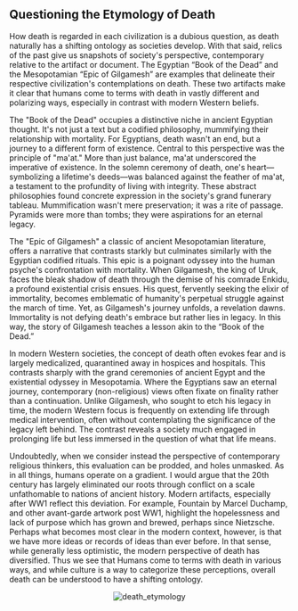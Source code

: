 ## Questioning the Etymology of Death

How death is regarded in each civilization is a dubious question, as death naturally has a shifting ontology as societies develop. With that said, relics of the past give us snapshots of society's perspective, contemporary relative to the artifact or document. The Egyptian “Book of the Dead” and the Mesopotamian “Epic of Gilgamesh” are examples that delineate their respective civilization's contemplations on death. These two artifacts make it clear that humans come to terms with death in vastly different and polarizing ways, especially in contrast with modern Western beliefs.

The "Book of the Dead" occupies a distinctive niche in ancient Egyptian thought. It's not just a text but a codified philosophy, mummifying their relationship with mortality. For Egyptians, death wasn't an end, but a journey to a different form of existence. Central to this perspective was the principle of "ma'at." More than just balance, ma'at underscored the imperative of existence. In the solemn ceremony of death, one's heart—symbolizing a lifetime's deeds—was balanced against the feather of ma'at, a testament to the profundity of living with integrity. These abstract philosophies found concrete expression in the society's grand funerary tableau. Mummification wasn't mere preservation; it was a rite of passage. Pyramids were more than tombs; they were aspirations for an eternal legacy. 

The "Epic of Gilgamesh" a classic of ancient Mesopotamian literature, offers a narrative that contrasts starkly but culminates similarly with the Egyptian codified rituals. This epic is a poignant odyssey into the human psyche's confrontation with mortality. When Gilgamesh, the king of Uruk, faces the bleak shadow of death through the demise of his comrade Enkidu, a profound existential crisis ensues. His quest, fervently seeking the elixir of immortality, becomes emblematic of humanity's perpetual struggle against the march of time. Yet, as Gilgamesh's journey unfolds, a revelation dawns. Immortality is not defying death's embrace but rather lies in legacy. In this way, the story of Gilgamesh teaches a lesson akin to the “Book of the Dead.” 

In modern Western societies, the concept of death often evokes fear and is largely medicalized, quarantined away in hospices and hospitals. This contrasts sharply with the grand ceremonies of ancient Egypt and the existential odyssey in Mesopotamia. Where the Egyptians saw an eternal journey, contemporary (non-religious) views often fixate on finality rather than a continuation. Unlike Gilgamesh, who sought to etch his legacy in time, the modern Western focus is frequently on extending life through medical intervention, often without contemplating the significance of the legacy left behind. The contrast reveals a society much engaged in prolonging life but less immersed in the question of what that life means. 

Undoubtedly, when we consider instead the perspective of contemporary religious thinkers, this evaluation can be prodded, and holes unmasked. As in all things, humans operate on a gradient. I would argue that the 20th century has largely eliminated our roots through conflict on a scale unfathomable to nations of ancient history. Modern artifacts, especially after WW1 reflect this deviation. For example, Fountain by Marcel Duchamp, and other avant-garde artwork post WW1, highlight the hopelessness and lack of purpose which has grown and brewed, perhaps since Nietzsche. Perhaps what becomes most clear in the modern context, however, is that we have more ideas or records of ideas than ever before. In that sense, while generally less optimistic, the modern perspective of death has diversified. Thus we see that Humans come to terms with death in various ways, and while culture is a way to categorize these perceptions, overall death can be understood to have a shifting ontology.


<div style="display: flex; align-items: center; justify-content: center; max-width: 100%;">
    <img src="/writing/images/death_etymology.png" alt="death_etymology" style="max-width: 100%; max-height: 100%;">
</div>